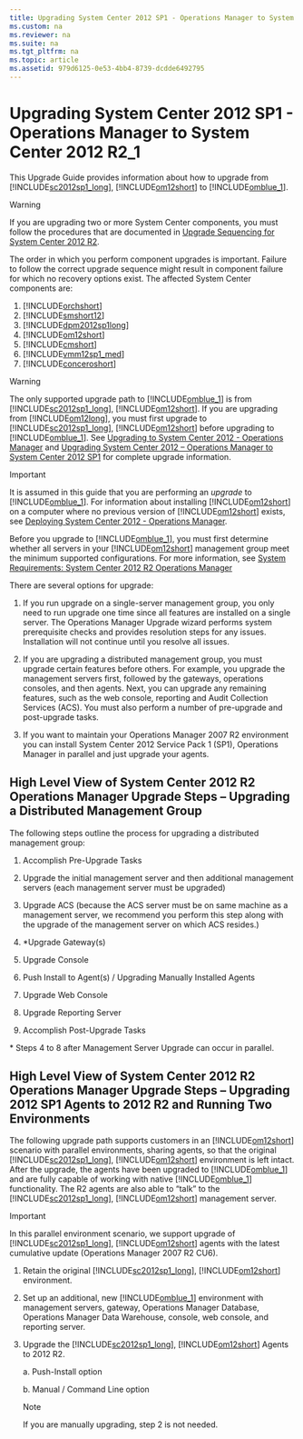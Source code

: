 ```yaml
---
title: Upgrading System Center 2012 SP1 - Operations Manager to System Center 2012 R2_1
ms.custom: na
ms.reviewer: na
ms.suite: na
ms.tgt_pltfrm: na
ms.topic: article
ms.assetid: 979d6125-0e53-4bb4-8739-dcdde6492795
---
```

# Upgrading System Center 2012 SP1 - Operations Manager to System Center 2012 R2_1
This Upgrade Guide provides information about how to upgrade from [!INCLUDE[sc2012sp1_long](./Token/sc2012sp1_long_md.md)], [!INCLUDE[om12short](./Token/om12short_md.md)] to [!INCLUDE[omblue_1](./Token/omblue_1_md.md)].

> [!WARNING]
> If you are upgrading two or more System Center components, you must follow the procedures that are documented in [Upgrade Sequencing for System Center 2012 R2](http://go.microsoft.com/fwlink/?LinkId=328675).
> 
> The order in which you perform component upgrades is important. Failure to follow the correct upgrade sequence might result in component failure for which no recovery options exist. The affected System Center components are:
> 
> 1.  [!INCLUDE[orchshort](./Token/orchshort_md.md)]
> 2.  [!INCLUDE[smshort12](./Token/smshort12_md.md)]
> 3.  [!INCLUDE[dpm2012sp1long](./Token/dpm2012sp1long_md.md)]
> 4.  [!INCLUDE[om12short](./Token/om12short_md.md)]
> 5.  [!INCLUDE[cmshort](./Token/cmshort_md.md)]
> 6.  [!INCLUDE[vmm12sp1_med](./Token/vmm12sp1_med_md.md)]
> 7.  [!INCLUDE[conceroshort](./Token/conceroshort_md.md)]

> [!WARNING]
> The only supported upgrade path to [!INCLUDE[omblue_1](./Token/omblue_1_md.md)] is from [!INCLUDE[sc2012sp1_long](./Token/sc2012sp1_long_md.md)], [!INCLUDE[om12short](./Token/om12short_md.md)]. If you are upgrading from [!INCLUDE[om12long](./Token/om12long_md.md)], you must first upgrade to [!INCLUDE[sc2012sp1_long](./Token/sc2012sp1_long_md.md)], [!INCLUDE[om12short](./Token/om12short_md.md)] before upgrading to [!INCLUDE[omblue_1](./Token/omblue_1_md.md)]. See [Upgrading to System Center 2012 \- Operations Manager](assetId:///2c9094d2-a57f-4d77-b430-f7ee2cbede6f) and [Upgrading System Center 2012 – Operations Manager to System Center 2012 SP1](http://go.microsoft.com/fwlink/?LinkId=309041) for complete upgrade information.

> [!IMPORTANT]
> It is assumed in this guide that you are performing an *upgrade* to [!INCLUDE[omblue_1](./Token/omblue_1_md.md)]. For information about installing [!INCLUDE[om12short](./Token/om12short_md.md)] on a computer where no previous version of [!INCLUDE[om12short](./Token/om12short_md.md)] exists, see [Deploying System Center 2012 \- Operations Manager](http://go.microsoft.com/fwlink/?LinkId=309317).

Before you upgrade to [!INCLUDE[omblue_1](./Token/omblue_1_md.md)], you must first determine whether all servers in your [!INCLUDE[om12short](./Token/om12short_md.md)] management group meet the minimum supported configurations. For more information, see [System Requirements: System Center 2012 R2 Operations Manager](http://go.microsoft.com/fwlink/?LinkId=309038)

There are several options for upgrade:

1.  If you run upgrade on a single\-server management group, you only need to run upgrade one time since all features are installed on a single server. The Operations Manager Upgrade wizard performs system prerequisite checks and provides resolution steps for any issues. Installation will not continue until you resolve all issues.

2.  If you are upgrading a distributed management group, you must upgrade certain features before others. For example, you upgrade the management servers first, followed by the gateways, operations consoles, and then agents. Next, you can upgrade any remaining features, such as the web console, reporting and Audit Collection Services \(ACS\). You must also perform a number of pre\-upgrade and post\-upgrade tasks.

3.  If you want to maintain your Operations Manager 2007 R2 environment you can install System Center 2012 Service Pack 1 \(SP1\), Operations Manager in parallel and just upgrade your agents.

## High Level View of System Center 2012 R2 Operations Manager Upgrade Steps – Upgrading a Distributed Management Group
The following steps outline the process for upgrading a distributed management group:

1.  Accomplish Pre\-Upgrade Tasks

2.  Upgrade the initial management server and then additional management servers \(each management server must be upgraded\)

3.  Upgrade ACS \(because the ACS server must be on same machine as a management server, we recommend you perform this step along with the upgrade of the management server on which ACS resides.\)

4.  \*Upgrade Gateway\(s\)

5.  Upgrade Console

6.  Push Install to Agent\(s\) \/ Upgrading Manually Installed Agents

7.  Upgrade Web Console

8.  Upgrade Reporting Server

9. Accomplish Post\-Upgrade Tasks

\* Steps 4 to 8 after Management Server Upgrade can occur in parallel.

## High Level View of System Center 2012 R2 Operations Manager Upgrade Steps – Upgrading 2012 SP1 Agents to 2012 R2 and Running Two Environments
The following upgrade path supports customers in an [!INCLUDE[om12short](./Token/om12short_md.md)] scenario with parallel environments, sharing agents, so that the original [!INCLUDE[sc2012sp1_long](./Token/sc2012sp1_long_md.md)], [!INCLUDE[om12short](./Token/om12short_md.md)] environment is left intact.  After the upgrade, the agents have been upgraded to [!INCLUDE[omblue_1](./Token/omblue_1_md.md)] and are fully capable of working with native [!INCLUDE[omblue_1](./Token/omblue_1_md.md)] functionality.  The R2 agents are also able to “talk” to the [!INCLUDE[sc2012sp1_long](./Token/sc2012sp1_long_md.md)], [!INCLUDE[om12short](./Token/om12short_md.md)] management server.

> [!IMPORTANT]
> In this parallel environment scenario, we support upgrade of [!INCLUDE[sc2012sp1_long](./Token/sc2012sp1_long_md.md)], [!INCLUDE[om12short](./Token/om12short_md.md)] agents with the latest cumulative update \(Operations Manager 2007 R2 CU6\).

1.  Retain the original [!INCLUDE[sc2012sp1_long](./Token/sc2012sp1_long_md.md)], [!INCLUDE[om12short](./Token/om12short_md.md)] environment.

2.  Set up an additional, new [!INCLUDE[omblue_1](./Token/omblue_1_md.md)] environment with management servers, gateway, Operations Manager Database, Operations Manager Data Warehouse, console, web console, and reporting server.

3.  Upgrade the [!INCLUDE[sc2012sp1_long](./Token/sc2012sp1_long_md.md)], [!INCLUDE[om12short](./Token/om12short_md.md)] Agents to 2012 R2.

    a. Push\-Install option

    b. Manual \/ Command Line option

    > [!NOTE]
    > If you are manually upgrading, step 2 is not needed.


